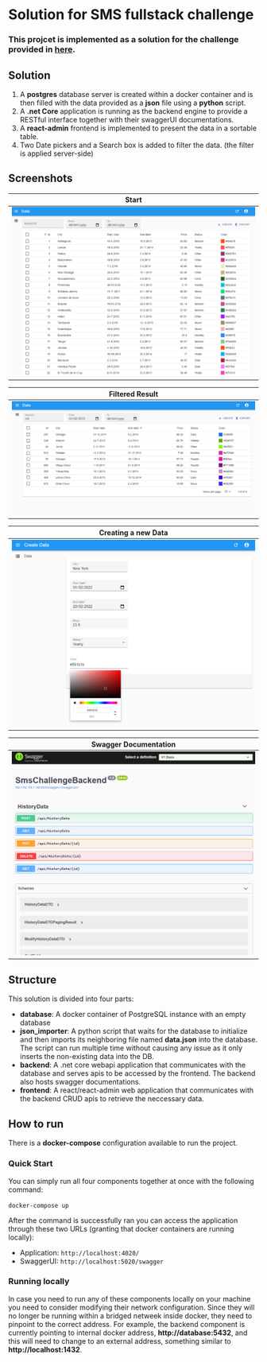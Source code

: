 # Solution for SMS fullstack challenge

### This projcet is implemented as a solution for the challenge provided in [here](./mission/README.md).

## Solution

1. A <strong>postgres</strong> database server is created within a docker container and is then filled with the data provided as a <strong>json</strong> file using a <strong>python</strong> script.
2. A <strong>.net Core</strong> application is running as the backend engine to provide a RESTful interface together with their swaggerUI documentations.
3. A <strong>react-admin</strong> frontend is implemented to present the data in a sortable table.
4. Two Date pickers and a Search box is added to filter the data. (the filter is applied server-side)

## Screenshots

| Start     |
|-----------|
|![Start](./screen1.PNG)|

| Filtered Result |
|-----------|
|![Filtered Result](./screen2.PNG)|

| Creating a new Data |
|-----------|
|![Filtered Result](./screen4.PNG)|

| Swagger Documentation |
|-----------|
|![SwaggerUI](./screen3.PNG)|

## Structure

This solution is divided into four parts:
- <strong>database</strong>: A docker container of PostgreSQL instance with an empty database
- <strong>json_importer</strong>: A python script that waits for the database to initialize and then imports its neighboring file named <strong>data.json</strong> into the database. The script can run multiple time without causing any issue as it only inserts the non-existing data into the DB.
- <strong>backend</strong>: A .net core webapi application that communicates with the database and serves apis to be accessed by the frontend. The backend also hosts swagger documentations.
- <strong>frontend</strong>: A react/react-admin web application that communicates with the backend CRUD apis to retrieve the neccessary data.

## How to run

There is a <strong>docker-compose</strong> configuration available to run the project.

### Quick Start
You can simply run all four components together at once with the following command:

<code>docker-compose up</code>

After the command is successfully ran you can access the application through these two URLs (granting that docker containers are running locally):

- Application: `http://localhost:4020/`
- SwaggerUI: `http://localhost:5020/swagger`

### Running locally
In case you need to run any of these components locally on your machine you need to consider modifying their network configuration. Since they will no longer be running within a bridged netweek inside docker, they need to pinpoint to the correct address.
For example, the backend component is currently pointing to internal docker address, <strong>http://database:5432</strong>, and this will need to change to an external address, something similar to <strong>http://localhost:1432</strong>.
